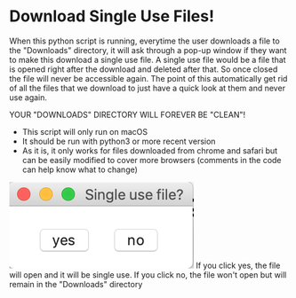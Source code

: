 # Download Single Use Files!

When this python script is running, everytime the user downloads a file to the "Downloads" directory, it will ask through a pop-up window if they want to make this download a single use file. A single use file would be a file that is opened right after the download and deleted after that. So once closed the file will never be accessible again. The point of this automatically get rid of all the files that we download to just have a quick look at them and never use again. 

YOUR "DOWNLOADS" DIRECTORY WILL FOREVER BE "CLEAN"!

 - This script will only run on macOS
 - It should be run with python3 or more recent version
 - As it is, it only works for files downloaded from chrome and safari but can be easily modified to cover more browsers (comments in the code can help know what to change)


![pop-up window that will appear when a file is downloaded](img/image.png)
If you click yes, the file will open and it will be single use. 
If you click no, the file won't open but will remain in the "Downloads" directory
